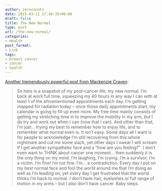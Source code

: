 ```yaml
---
author: zerocounts
date: 2015-03-11 17:48:35+00:00
draft: false
title: The New Normal
type: post
url: /the-new-normal/
categories:
- Health
post_format:
- Link
tags:
- breast cancer
- cancer
- health
---
```


[Another tremendously powerful post from Mackenzie Craven](http://rosegoldlining.com/2015/03/the-new-normal/):


<blockquote>So here is a snapshot of my post-cancer life, my new normal. I’m back at work full time, squeezing my 40 hours in any way I can with at least 1 of the aforementioned appointments each day. I’m getting mapped for radiation today – once those daily appointments start, my calendar is going to fill up even more. My free time mainly consists of getting my stretching time in to improve the mobility in my arm, but I do try and work out when I can (now that I can). And other than that, I’m just… trying my best to remember how to enjoy life, and to remember what normal even is. It isn’t easy. Some days all I want is for people to acknowledge I’m still recovering from this whole nightmare and cut me some slack, yet other days I swear I will scream If I get another sympathetic face and a “how are you feeling?”  I don’t even want to THINK about cancer one moment… then suddenly it is the only thing on my mind. I’m laughing, I’m crying. I’m a survivor; I’m a victim. I’m fine! I’m not fine. I’m… a contradiction. Every day I put on my best normal face and fool the world around me that I’m doing as well as I’m leading on, yet every day I get frustrated that the world thinks I’m back to normal. I don’t have hair, eyelashes or full range of motion in my arms – but I also don’t have cancer. Baby steps.</blockquote>

